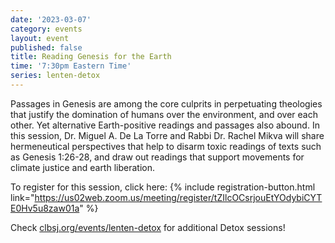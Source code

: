 ```yaml
---
date: '2023-03-07'
category: events
layout: event
published: false
title: Reading Genesis for the Earth
time: '7:30pm Eastern Time'
series: lenten-detox
---
```

Passages in Genesis are among the core culprits in perpetuating theologies that justify the domination of humans over the environment, and over each other. Yet alternative Earth-positive readings and passages also abound. In this session, Dr. Miguel A. De La Torre and Rabbi Dr. Rachel Mikva will share hermeneutical perspectives that help to disarm toxic readings of texts such as Genesis 1:26-28, and draw out readings that support movements for climate justice and earth liberation.

To register for this session, click here: {% include registration-button.html link="https://us02web.zoom.us/meeting/register/tZIlcOCsrjouEtYOdybiCYTE0Hv5u8zaw01a" %}

Check [clbsj.org/events/lenten-detox](https://clbsj.org/events/lenten-detox/) for additional Detox sessions!